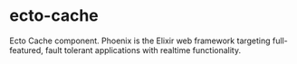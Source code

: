 # ecto-cache
Ecto Cache component. Phoenix is the Elixir web framework targeting full-featured, fault tolerant applications with realtime functionality.
